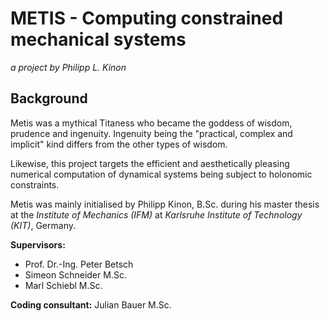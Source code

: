 # METIS - Computing constrained mechanical systems

_a project by Philipp L. Kinon_

## Background

 Metis was a mythical Titaness who became the goddess of wisdom, prudence and ingenuity. Ingenuity being the "practical, complex and implicit" kind differs from the other types of wisdom.

 Likewise, this project targets the efficient and aesthetically pleasing numerical computation of dynamical systems being subject to holonomic constraints.

 Metis was mainly initialised by Philipp Kinon, B.Sc. during his master thesis at the _Institute of Mechanics (IFM)_ at _Karlsruhe Institute of Technology (KIT)_, Germany.

 **Supervisors:**

-   Prof. Dr.-Ing. Peter Betsch
-   Simeon Schneider M.Sc.
-   Marl Schiebl M.Sc.

**Coding consultant:**
Julian Bauer M.Sc.
